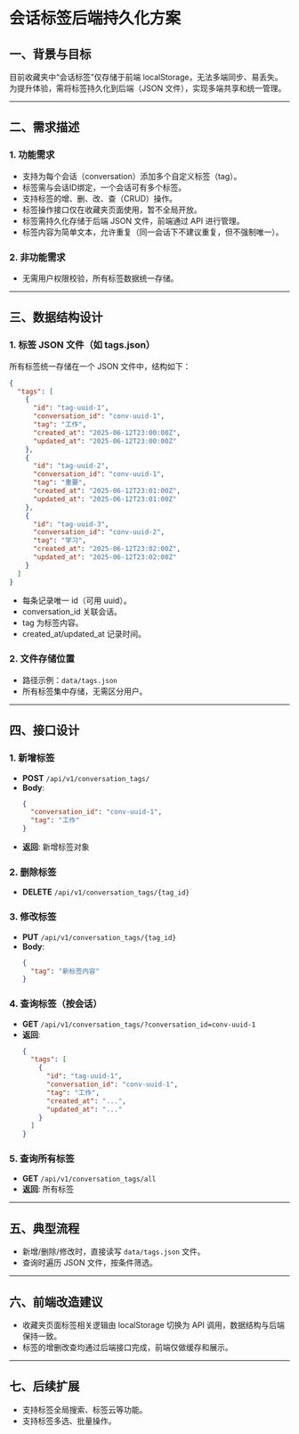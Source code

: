 # 会话标签后端持久化方案

## 一、背景与目标

目前收藏夹中“会话标签”仅存储于前端 localStorage，无法多端同步、易丢失。为提升体验，需将标签持久化到后端（JSON 文件），实现多端共享和统一管理。

---

## 二、需求描述

### 1. 功能需求

- 支持为每个会话（conversation）添加多个自定义标签（tag）。
- 标签需与会话ID绑定，一个会话可有多个标签。
- 支持标签的增、删、改、查（CRUD）操作。
- 标签操作接口仅在收藏夹页面使用，暂不全局开放。
- 标签需持久化存储于后端 JSON 文件，前端通过 API 进行管理。
- 标签内容为简单文本，允许重复（同一会话下不建议重复，但不强制唯一）。

### 2. 非功能需求

- 无需用户权限校验，所有标签数据统一存储。

---

## 三、数据结构设计

### 1. 标签 JSON 文件（如 tags.json）

所有标签统一存储在一个 JSON 文件中，结构如下：

```json
{
  "tags": [
    {
      "id": "tag-uuid-1",
      "conversation_id": "conv-uuid-1",
      "tag": "工作",
      "created_at": "2025-06-12T23:00:00Z",
      "updated_at": "2025-06-12T23:00:00Z"
    },
    {
      "id": "tag-uuid-2",
      "conversation_id": "conv-uuid-1",
      "tag": "重要",
      "created_at": "2025-06-12T23:01:00Z",
      "updated_at": "2025-06-12T23:01:00Z"
    },
    {
      "id": "tag-uuid-3",
      "conversation_id": "conv-uuid-2",
      "tag": "学习",
      "created_at": "2025-06-12T23:02:00Z",
      "updated_at": "2025-06-12T23:02:00Z"
    }
  ]
}
```

- 每条记录唯一 id（可用 uuid）。
- conversation_id 关联会话。
- tag 为标签内容。
- created_at/updated_at 记录时间。

### 2. 文件存储位置

- 路径示例：`data/tags.json`
- 所有标签集中存储，无需区分用户。

---

## 四、接口设计

### 1. 新增标签

- **POST** `/api/v1/conversation_tags/`
- **Body**:
  ```json
  {
    "conversation_id": "conv-uuid-1",
    "tag": "工作"
  }
  ```
- **返回**: 新增标签对象

### 2. 删除标签

- **DELETE** `/api/v1/conversation_tags/{tag_id}`

### 3. 修改标签

- **PUT** `/api/v1/conversation_tags/{tag_id}`
- **Body**:
  ```json
  {
    "tag": "新标签内容"
  }
  ```

### 4. 查询标签（按会话）

- **GET** `/api/v1/conversation_tags/?conversation_id=conv-uuid-1`
- **返回**:
  ```json
  {
    "tags": [
      {
        "id": "tag-uuid-1",
        "conversation_id": "conv-uuid-1",
        "tag": "工作",
        "created_at": "...",
        "updated_at": "..."
      }
    ]
  }
  ```

### 5. 查询所有标签

- **GET** `/api/v1/conversation_tags/all`
- **返回**: 所有标签

---

## 五、典型流程

- 新增/删除/修改时，直接读写 `data/tags.json` 文件。
- 查询时遍历 JSON 文件，按条件筛选。

---

## 六、前端改造建议

- 收藏夹页面标签相关逻辑由 localStorage 切换为 API 调用，数据结构与后端保持一致。
- 标签的增删改查均通过后端接口完成，前端仅做缓存和展示。

---

## 七、后续扩展

- 支持标签全局搜索、标签云等功能。
- 支持标签多选、批量操作。
